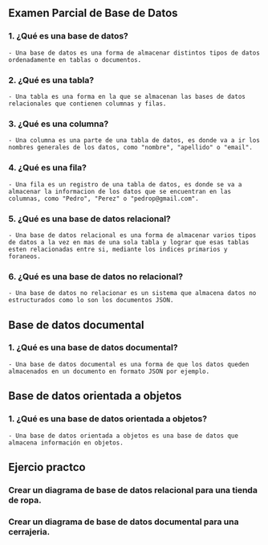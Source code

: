 ## Examen Parcial de Base de Datos

### 1. ¿Qué es una base de datos?
    - Una base de datos es una forma de almacenar distintos tipos de datos ordenadamente en tablas o documentos. 
### 2. ¿Qué es una tabla?
    - Una tabla es una forma en la que se almacenan las bases de datos relacionales que contienen columnas y filas. 

### 3. ¿Qué es una columna?
    - Una columna es una parte de una tabla de datos, es donde va a ir los nombres generales de los datos, como "nombre", "apellido" o "email". 

### 4. ¿Qué es una fila?
    - Una fila es un registro de una tabla de datos, es donde se va a almacenar la informacion de los datos que se encuentran en las columnas, como "Pedro", "Perez" o "pedrop@gmail.com".

### 5. ¿Qué es una base de datos relacional?
    - Una base de datos relacional es una forma de almacenar varios tipos de datos a la vez en mas de una sola tabla y lograr que esas tablas esten relacionadas entre si, mediante los indices primarios y foraneos. 

### 6. ¿Qué es una base de datos no relacional?
    - Una base de datos no relacionar es un sistema que almacena datos no estructurados como lo son los documentos JSON. 


## Base de datos documental

### 1. ¿Qué es una base de datos documental?
    - Una base de datos documental es una forma de que los datos queden almacenados en un documento en formato JSON por ejemplo. 

## Base de datos orientada a objetos

### 1. ¿Qué es una base de datos orientada a objetos?
    - Una base de datos orientada a objetos es una base de datos que almacena información en objetos.



## Ejercio practco
### Crear un diagrama de base de datos relacional para una tienda de ropa. 
### Crear un diagrama de base de datos documental para una cerrajeria. 

